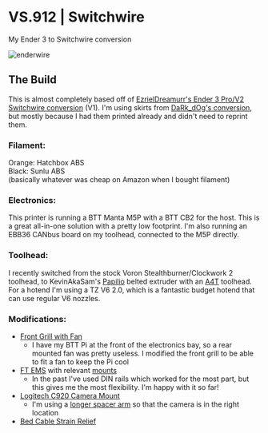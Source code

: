 # VS.912 | Switchwire
My Ender 3 to Switchwire conversion

![enderwire](./klipper-backup/images/enderwire.jpg)

## The Build
This is almost completely based off of [EzrielDreamurr's Ender 3 Pro/V2 Switchwire conversion](https://github.com/EzrielDreamurr/Voron-Ender_3Pro_Switchwire) (V1). I'm using skirts from [DaRk_dOg's conversion](https://github.com/boubounokefalos/Ender_SW/), but mostly because I had them printed already and didn't need to reprint them.

### Filament:
Orange: Hatchbox ABS<br>
Black: Sunlu ABS<br>
(basically whatever was cheap on Amazon when I bought filament)

### Electronics:
This printer is running a BTT Manta M5P with a BTT CB2 for the host. This is a great all-in-one solution with a pretty low footprint.
I'm also running an EBB36 CANbus board on my toolhead, connected to the M5P directly.

### Toolhead:
I recently switched from the stock Voron Stealthburner/Clockwork 2 toolhead, to  KevinAkaSam's [Papilio](https://kevinakasam.com/papilio/) belted extruder with an [A4T](https://github.com/Armchair-Heavy-Industries/A4T/) toolhead. For a hotend I'm using a TZ V6 2.0, which is a fantastic budget hotend that can use regular V6 nozzles.

### Modifications:
- [Front Grill with Fan](https://www.printables.com/model/1124643-enderwire-front-grill-with-fan)
  - I have my BTT Pi at the front of the electronics bay, so a rear mounted fan was pretty useless. I modified the front grill to be able to fit a fan to keep the Pi cool
- [FT EMS](https://www.printables.com/model/491106-ft-ems-swc-ender-3-v2pro-electronics-management-sy) with relevant [mounts](https://www.printables.com/model/558357-ft-ems-mounts-repository)
  - In the past I've used DIN rails which worked for the most part, but this gives me the most flexibility. I'm happy with it so far!
- [Logitech C920 Camera Mount](https://www.printables.com/model/476253-c920-logitech-camera-mount-3d-printer-mount-can-be)
  - I'm using a [longer spacer arm](https://www.printables.com/model/1220410-c92x-longer-spacer-arm) so that the camera is in the right location
- [Bed Cable Strain Relief](https://www.printables.com/model/212186-ender-3-pro-90deg-heated-bed-cable-strain-relief)
